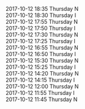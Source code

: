 2017-10-12 18:35 Thursday  N  
2017-10-12 18:30 Thursday  I  
2017-10-12 17:55 Thursday  N  
2017-10-12 17:50 Thursday  I  
2017-10-12 17:30 Thursday  N  
2017-10-12 17:25 Thursday  I  
2017-10-12 16:55 Thursday  N  
2017-10-12 16:50 Thursday  I  
2017-10-12 15:30 Thursday  N  
2017-10-12 15:25 Thursday  I  
2017-10-12 14:20 Thursday  N  
2017-10-12 14:15 Thursday  I  
2017-10-12 12:00 Thursday  N  
2017-10-12 11:55 Thursday  I  
2017-10-12 11:45 Thursday  N  
